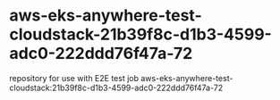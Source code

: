 # aws-eks-anywhere-test-cloudstack-21b39f8c-d1b3-4599-adc0-222ddd76f47a-72
repository for use with E2E test job aws-eks-anywhere-test-cloudstack:21b39f8c-d1b3-4599-adc0-222ddd76f47a-72
